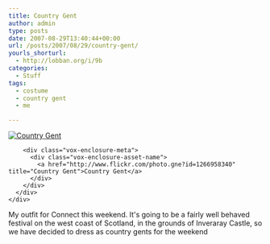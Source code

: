 ```yaml
---
title: Country Gent
author: admin
type: posts
date: 2007-08-29T13:40:44+00:00
url: /posts/2007/08/29/country-gent/
yourls_shorturl:
  - http://lobban.org/i/9b
categories:
  - Stuff
tags:
  - costume
  - country gent
  - me

---
```

<div class="vox-enclosure vox-enclosure-center vox-enclosure-extra-large vox-photo-enclosure">
  <div class="vox-enclosure-inner">
    <div class="vox-enclosure-list">
      <div class="vox-enclosure-item vox-photo-asset vox-last">
        <div class="vox-enclosure-image">
          <a href="http://www.flickr.com/photo.gne?id=1266958340" title="Country Gent"><img alt="Country Gent" class="asset asset-image at-xid-6a01348743f8e2970c0133f423d7a5970b" src="http://nonimage.typepad.com/.a/6a01348743f8e2970c0133f423d7a5970b-500pi" /></a>
        </div>
        
        <div class="vox-enclosure-meta">
          <div class="vox-enclosure-asset-name">
            <a href="http://www.flickr.com/photo.gne?id=1266958340" title="Country Gent">Country Gent</a>
          </div>
        </div>
      </div>
    </div>
  </div>
</div>

My outfit for Connect this weekend. It's going to be a fairly well behaved festival on the west coast of Scotland, in the grounds of Inveraray Castle, so we have decided to dress as country gents for the weekend

<div>
</div></p>